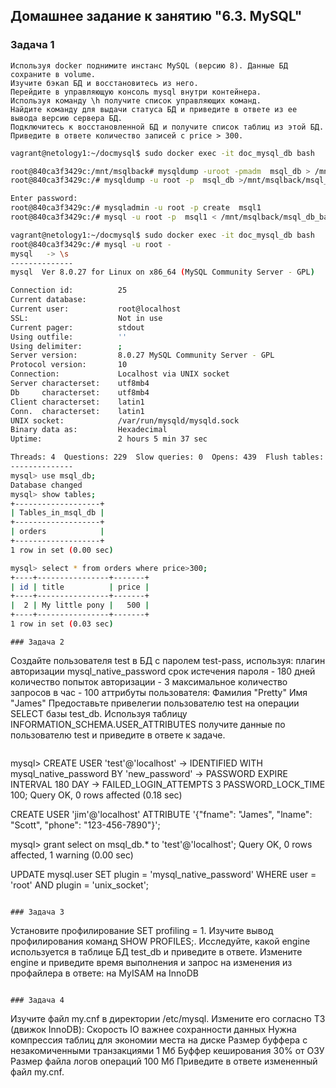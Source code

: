 ## Домашнее задание к занятию "6.3. MySQL"

### Задача 1
````
Используя docker поднимите инстанс MySQL (версию 8). Данные БД сохраните в volume.
Изучите бэкап БД и восстановитесь из него.
Перейдите в управляющую консоль mysql внутри контейнера.
Используя команду \h получите список управляющих команд.
Найдите команду для выдачи статуса БД и приведите в ответе из ее вывода версию сервера БД.
Подключитесь к восстановленной БД и получите список таблиц из этой БД.
Приведите в ответе количество записей с price > 300.
```` 
````bash
vagrant@netology1:~/docmysql$ sudo docker exec -it doc_mysql_db bash

root@840ca3f3429c:/mnt/msqlback# mysqldump -uroot -pmadm  msql_db > /mnt/msqlback/msql_db_bak.sql
root@840ca3f3429c:/# mysqldump -u root -p  msql_db >/mnt/msqlback/msql_db_bak.sql

Enter password:
root@840ca3f3429c:/# mysqladmin -u root -p create  msql1
root@840ca3f3429c:/# mysql -u root -p  msql1 < /mnt/msqlback/msql_db_bak.sql

vagrant@netology1:~/docmysql$ sudo docker exec -it doc_mysql_db bash
root@840ca3f3429c:/# mysql -u root -
mysql   -> \s
--------------
mysql  Ver 8.0.27 for Linux on x86_64 (MySQL Community Server - GPL)

Connection id:          25
Current database:
Current user:           root@localhost
SSL:                    Not in use
Current pager:          stdout
Using outfile:          ''
Using delimiter:        ;
Server version:         8.0.27 MySQL Community Server - GPL
Protocol version:       10
Connection:             Localhost via UNIX socket
Server characterset:    utf8mb4
Db     characterset:    utf8mb4
Client characterset:    latin1
Conn.  characterset:    latin1
UNIX socket:            /var/run/mysqld/mysqld.sock
Binary data as:         Hexadecimal
Uptime:                 2 hours 5 min 37 sec

Threads: 4  Questions: 229  Slow queries: 0  Opens: 439  Flush tables: 3  Open tables: 358  Queries per second avg: 0.030
--------------
mysql> use msql_db;
Database changed
mysql> show tables;
+-------------------+
| Tables_in_msql_db |
+-------------------+
| orders            |
+-------------------+
1 row in set (0.00 sec)

mysql> select * from orders where price>300;
+----+----------------+-------+
| id | title          | price |
+----+----------------+-------+
|  2 | My little pony |   500 |
+----+----------------+-------+
1 row in set (0.03 sec)

````
````
### Задача 2
````
Создайте пользователя test в БД c паролем test-pass, используя:
плагин авторизации mysql_native_password
    срок истечения пароля - 180 дней
    количество попыток авторизации - 3
    максимальное количество запросов в час - 100
    аттрибуты пользователя:
        Фамилия "Pretty"
        Имя "James"
Предоставьте привелегии пользователю test на операции SELECT базы test_db.
Используя таблицу INFORMATION_SCHEMA.USER_ATTRIBUTES получите данные по пользователю test и приведите в ответе к задаче.
````
````
mysql> CREATE USER 'test'@'localhost'
    -> IDENTIFIED WITH mysql_native_password BY 'new_password'
    -> PASSWORD EXPIRE INTERVAL 180 DAY
    -> FAILED_LOGIN_ATTEMPTS 3 PASSWORD_LOCK_TIME 100;
Query OK, 0 rows affected (0.18 sec)

CREATE USER 'jim'@'localhost'
    ATTRIBUTE '{"fname": "James", "lname": "Scott", "phone": "123-456-7890"}';

mysql> grant select on msql_db.* to 'test'@'localhost';
Query OK, 0 rows affected, 1 warning (0.00 sec)

UPDATE mysql.user SET plugin = 'mysql_native_password' WHERE user = 'root' AND plugin = 'unix_socket';
````

### Задача 3
````
Установите профилирование SET profiling = 1. Изучите вывод профилирования команд SHOW PROFILES;.
Исследуйте, какой engine используется в таблице БД test_db и приведите в ответе.
Измените engine и приведите время выполнения и запрос на изменения из профайлера в ответе:
    на MyISAM
    на InnoDB
````
````
````
### Задача 4
````
Изучите файл my.cnf в директории /etc/mysql.
Измените его согласно ТЗ (движок InnoDB):
    Скорость IO важнее сохранности данных
    Нужна компрессия таблиц для экономии места на диске
    Размер буффера с незакомиченными транзакциями 1 Мб
    Буффер кеширования 30% от ОЗУ
    Размер файла логов операций 100 Мб
Приведите в ответе измененный файл my.cnf.
````
````
````

